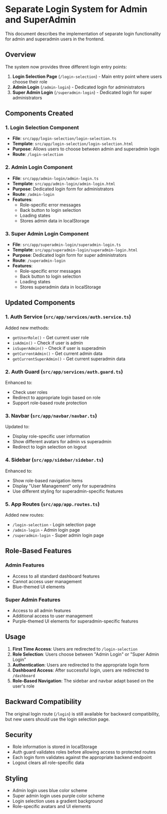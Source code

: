 # Separate Login System for Admin and SuperAdmin

This document describes the implementation of separate login functionality for admin and superadmin users in the frontend.

## Overview

The system now provides three different login entry points:

1. **Login Selection Page** (`/login-selection`) - Main entry point where users choose their role
2. **Admin Login** (`/admin-login`) - Dedicated login for administrators
3. **Super Admin Login** (`/superadmin-login`) - Dedicated login for super administrators

## Components Created

### 1. Login Selection Component
- **File**: `src/app/login-selection/login-selection.ts`
- **Template**: `src/app/login-selection/login-selection.html`
- **Purpose**: Allows users to choose between admin and superadmin login
- **Route**: `/login-selection`

### 2. Admin Login Component
- **File**: `src/app/admin-login/admin-login.ts`
- **Template**: `src/app/admin-login/admin-login.html`
- **Purpose**: Dedicated login form for administrators
- **Route**: `/admin-login`
- **Features**:
  - Role-specific error messages
  - Back button to login selection
  - Loading states
  - Stores admin data in localStorage

### 3. Super Admin Login Component
- **File**: `src/app/superadmin-login/superadmin-login.ts`
- **Template**: `src/app/superadmin-login/superadmin-login.html`
- **Purpose**: Dedicated login form for super administrators
- **Route**: `/superadmin-login`
- **Features**:
  - Role-specific error messages
  - Back button to login selection
  - Loading states
  - Stores superadmin data in localStorage

## Updated Components

### 1. Auth Service (`src/app/services/auth.service.ts`)
Added new methods:
- `getUserRole()` - Get current user role
- `isAdmin()` - Check if user is admin
- `isSuperAdmin()` - Check if user is superadmin
- `getCurrentAdmin()` - Get current admin data
- `getCurrentSuperAdmin()` - Get current superadmin data

### 2. Auth Guard (`src/app/services/auth.guard.ts`)
Enhanced to:
- Check user roles
- Redirect to appropriate login based on role
- Support role-based route protection

### 3. Navbar (`src/app/navbar/navbar.ts`)
Updated to:
- Display role-specific user information
- Show different avatars for admin vs superadmin
- Redirect to login selection on logout

### 4. Sidebar (`src/app/sidebar/sidebar.ts`)
Enhanced to:
- Show role-based navigation items
- Display "User Management" only for superadmins
- Use different styling for superadmin-specific features

### 5. App Routes (`src/app/app.routes.ts`)
Added new routes:
- `/login-selection` - Login selection page
- `/admin-login` - Admin login page
- `/superadmin-login` - Super admin login page

## Role-Based Features

### Admin Features
- Access to all standard dashboard features
- Cannot access user management
- Blue-themed UI elements

### Super Admin Features
- Access to all admin features
- Additional access to user management
- Purple-themed UI elements for superadmin-specific features

## Usage

1. **First Time Access**: Users are redirected to `/login-selection`
2. **Role Selection**: Users choose between "Admin Login" or "Super Admin Login"
3. **Authentication**: Users are redirected to the appropriate login form
4. **Dashboard Access**: After successful login, users are redirected to `/dashboard`
5. **Role-Based Navigation**: The sidebar and navbar adapt based on the user's role

## Backward Compatibility

The original login route (`/login`) is still available for backward compatibility, but new users should use the login selection page.

## Security

- Role information is stored in localStorage
- Auth guard validates roles before allowing access to protected routes
- Each login form validates against the appropriate backend endpoint
- Logout clears all role-specific data

## Styling

- Admin login uses blue color scheme
- Super admin login uses purple color scheme
- Login selection uses a gradient background
- Role-specific avatars and UI elements

